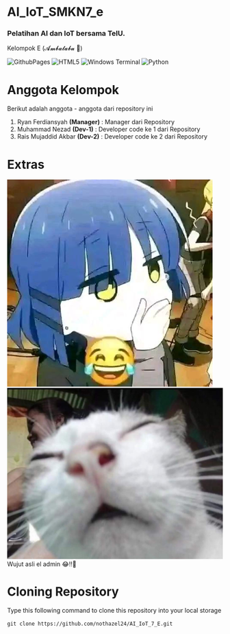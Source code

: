 # AI_IoT_SMKN7_e
### Pelatihan AI dan IoT bersama TelU.
Kelompok E (𝓐𝓶𝓫𝓪𝓵𝓪𝓫𝓾 👅)

![GithubPages](https://img.shields.io/badge/github%20pages-121013?style=for-the-badge&logo=github&logoColor=white) ![HTML5](https://img.shields.io/badge/html5-%23E34F26.svg?style=for-the-badge&logo=html5&logoColor=white) ![Windows Terminal](https://img.shields.io/badge/Windows%20Terminal-%234D4D4D.svg?style=for-the-badge&logo=windows-terminal&logoColor=white) ![Python](https://img.shields.io/badge/python-3670A0?style=for-the-badge&logo=python&logoColor=ffdd54)

# Anggota Kelompok
Berikut adalah anggota - anggota dari repository ini
1. Ryan Ferdiansyah **(Manager)** : Manager dari Repository
2. Muhammad Nezad **(Dev-1)** : Developer code ke 1 dari Repository
3. Rais Mujaddid Akbar **(Dev-2)** : Developer code ke 2 dari Repository
# Extras
![RyoYamada](https://github.com/nothazel24/AI_IoT_7_E/blob/master/pics/awokawok.png?raw=true)
![elgato](https://github.com/nothazel24/AI_IoT_7_E/blob/master/pics/cat.jpg?raw=true)
Wujut asli el admin 😂‼️🙏

# Cloning Repository
Type this following command to clone this repository into your local storage
```shell
git clone https://github.com/nothazel24/AI_IoT_7_E.git
```